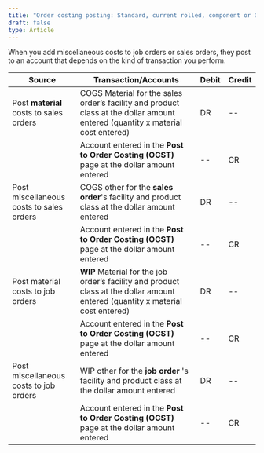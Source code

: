 ```yaml
---
title: "Order costing posting: Standard, current rolled, component or Order costing"
draft: false
type: Article 
---
```


When you add miscellaneous costs to job orders or sales orders, they post to an account that depends on the kind of transaction you perform.

| Source                                   | Transaction/Accounts                                                                                                            | Debit | Credit |
|------------------------------------------|---------------------------------------------------------------------------------------------------------------------------------|-------|--------|
| Post **material** costs to sales orders  | COGS Material for the sales order’s facility and product class at the dollar amount entered (quantity x material cost entered)  | DR    | --     |
|                                          | Account entered in the **Post to Order Costing (OCST)** page at the dollar amount entered                                       | --    | CR     |
| Post miscellaneous costs to sales orders | COGS other for the **sales order**'s facility and product class at the dollar amount entered                                    | DR    | --     |
|                                          | Account entered in the **Post to Order Costing (OCST)** page at the dollar amount entered                                       | --    | CR     |
| Post material costs  to job orders       | **WIP** Material for the job order’s facility and product class at the dollar amount entered (quantity x material cost entered) | DR    | --     |
|                                          | Account entered in the **Post to Order Costing (OCST)** page at the dollar amount entered                                       | --    | CR     |
| Post miscellaneous costs to job orders   | WIP other for the **job order** 's facility and product class at the dollar amount entered                                      | DR    | --     |
|                                          | Account entered in the **Post to Order Costing (OCST)** page at the dollar amount entered                                       | --    | CR     |
